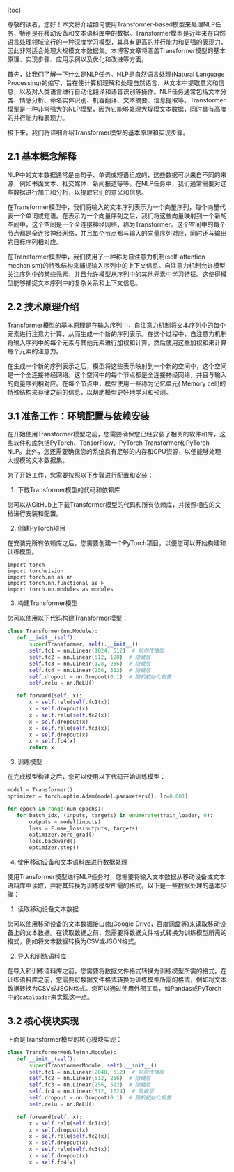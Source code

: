 
[toc]                    
                
                
尊敬的读者，您好！本文将介绍如何使用Transformer-based模型来处理NLP任务，特别是在移动设备和文本语料库中的数据。Transformer模型是近年来在自然语言处理领域流行的一种深度学习模型，其具有更高的并行能力和更强的表现力，因此非常适合处理大规模文本数据集。本博客文章将涵盖Transformer模型的基本原理、实现步骤、应用示例以及优化和改进等方面。

首先，让我们了解一下什么是NLP任务。NLP是自然语言处理(Natural Language Processing)的缩写，旨在使计算机理解和处理自然语言，从文本中提取意义和信息，以及对人类语言进行自动化翻译和语音识别等操作。NLP任务通常包括文本分类、情感分析、命名实体识别、机器翻译、文本摘要、信息提取等。Transformer模型是一种非常强大的NLP模型，因为它能够处理大规模文本数据，同时具有高度的并行能力和表现力。

接下来，我们将详细介绍Transformer模型的基本原理和实现步骤。

## 2.1 基本概念解释

NLP中的文本数据通常是由句子、单词或短语组成的，这些数据可以来自不同的来源，例如书面文本、社交媒体、新闻报道等等。在NLP任务中，我们通常需要对这些数据进行加工和分析，以提取它们的意义和信息。

在Transformer模型中，我们将输入的文本序列表示为一个向量序列，每个向量代表一个单词或短语。在表示为一个向量序列之后，我们将这些向量映射到一个新的空间中，这个空间是一个全连接神经网络，称为Transformer。这个空间中的每个节点都是全连接神经网络，并且每个节点都与输入的向量序列对应，同时还与输出的目标序列相对应。

在Transformer模型中，我们使用了一种称为自注意力机制(self-attention mechanism)的特殊结构来捕捉输入序列中的上下文信息。自注意力机制允许模型关注序列中的某些元素，并且允许模型从序列中的其他元素中学习特征。这使得模型能够捕捉文本序列中的复杂关系和上下文信息。

## 2.2 技术原理介绍

Transformer模型的基本原理是在输入序列中，自注意力机制将文本序列中的每个元素进行注意力计算，从而生成一个新的序列表示。在这个过程中，自注意力机制将输入序列中的每个元素与其他元素进行加权和计算，然后使用这些加权和来计算每个元素的注意力。

在生成一个新的序列表示之后，模型将这些表示映射到一个新的空间中，这个空间是一个全连接神经网络。这个空间中的每个节点都是全连接神经网络，并且与输入的向量序列相对应。在每个节点中，模型使用一些称为记忆单元( Memory cell)的特殊结构来存储之前的信息，以帮助模型更好地学习和预测。

## 3.1 准备工作：环境配置与依赖安装

在开始使用Transformer模型之前，您需要确保您已经安装了相关的软件和库，这些软件和库包括PyTorch、TensorFlow、PyTorch Transformer和PyTorch NLP。此外，您还需要确保您的系统具有足够的内存和CPU资源，以便能够处理大规模的文本数据集。

为了开始工作，您需要按照以下步骤进行配置和安装：

1. 下载Transformer模型的代码和依赖库

您可以从GitHub上下载Transformer模型的代码和所有依赖库，并按照相应的文档进行安装和配置。

2. 创建PyTorch项目

在安装完所有依赖库之后，您需要创建一个PyTorch项目，以便您可以开始构建和训练模型。

```
import torch
import torchvision
import torch.nn as nn
import torch.nn.functional as F
import torch.nn.modules as modules
```

3. 构建Transformer模型

您可以使用以下代码构建Transformer模型：

```python
class Transformer(nn.Module):
   def __init__(self):
       super(Transformer, self).__init__()
       self.fc1 = nn.Linear(1024, 512)  # 前向传播层
       self.fc2 = nn.Linear(512, 128)  # 隐藏层
       self.fc3 = nn.Linear(128, 256)  # 隐藏层
       self.fc4 = nn.Linear(256, 512)  # 隐藏层
       self.dropout = nn.Dropout(0.1)  # 随机初始化权重
       self.relu = nn.ReLU()

   def forward(self, x):
       x = self.relu(self.fc1(x))
       x = self.dropout(x)
       x = self.relu(self.fc2(x))
       x = self.dropout(x)
       x = self.relu(self.fc3(x))
       x = self.dropout(x)
       x = self.fc4(x)
       return x
```

3. 训练模型

在完成模型构建之后，您可以使用以下代码开始训练模型：

```python
model = Transformer()
optimizer = torch.optim.Adam(model.parameters(), lr=0.001)

for epoch in range(num_epochs):
   for batch_idx, (inputs, targets) in enumerate(train_loader, 0):
       outputs = model(inputs)
       loss = F.mse_loss(outputs, targets)
       optimizer.zero_grad()
       loss.backward()
       optimizer.step()
```

4. 使用移动设备和文本语料库进行数据处理

使用Transformer模型进行NLP任务时，您需要将输入文本数据从移动设备或文本语料库中读取，并将其转换为训练模型所需的格式。以下是一些数据处理的基本步骤：

1. 读取移动设备文本数据

您可以使用移动设备的文本数据接口(如Google Drive，百度网盘等)来读取移动设备上的文本数据。在读取数据之前，您需要将数据文件格式转换为训练模型所需的格式，例如将文本数据转换为CSV或JSON格式。

2. 导入和训练语料库

在导入和训练语料库之前，您需要将数据文件格式转换为训练模型所需的格式。在训练语料库之前，您需要将数据文件格式转换为训练模型所需的格式，例如将文本数据转换为CSV或JSON格式。您可以通过使用外部工具，如Pandas或PyTorch中的`dataloader`来实现这一点。

## 3.2 核心模块实现

下面是Transformer模型的核心模块实现：

```python
class TransformerModule(nn.Module):
   def __init__(self):
       super(TransformerModule, self).__init__()
       self.fc1 = nn.Linear(2048, 512)  # 前向传播层
       self.fc2 = nn.Linear(512, 256)  # 隐藏层
       self.fc3 = nn.Linear(256, 512)  # 隐藏层
       self.fc4 = nn.Linear(512, 1024)  # 隐藏层
       self.dropout = nn.Dropout(0.1)  # 随机初始化权重
       self.relu = nn.ReLU()

   def forward(self, x):
       x = self.relu(self.fc1(x))
       x = self.dropout(x)
       x = self.relu(self.fc2(x))
       x = self.dropout(x)
       x = self.relu(self.fc3(x))
       x = self.dropout(x)
       x = self.fc4(x)

